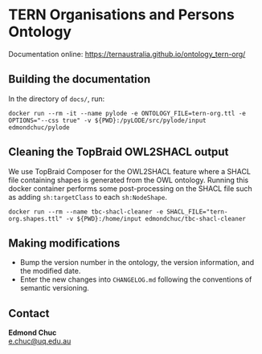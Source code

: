 # TERN Organisations and Persons Ontology

Documentation online: https://ternaustralia.github.io/ontology_tern-org/


## Building the documentation

In the directory of `docs/`, run:

```
docker run --rm -it --name pylode -e ONTOLOGY_FILE=tern-org.ttl -e OPTIONS="--css true" -v ${PWD}:/pyLODE/src/pylode/input edmondchuc/pylode
```

## Cleaning the TopBraid OWL2SHACL output

We use TopBraid Composer for the OWL2SHACL feature where a SHACL file containing shapes is generated from the OWL ontology. Running this docker container performs some post-processing on the SHACL file such as adding `sh:targetClass` to each `sh:NodeShape`. 

```
docker run --rm --name tbc-shacl-cleaner -e SHACL_FILE="tern-org.shapes.ttl" -v ${PWD}:/home/input edmondchuc/tbc-shacl-cleaner
```


## Making modifications

- Bump the version number in the ontology, the version information, and the modified date. 
- Enter the new changes into `CHANGELOG.md` following the conventions of semantic versioning. 


## Contact

**Edmond Chuc**  
e.chuc@uq.edu.au  